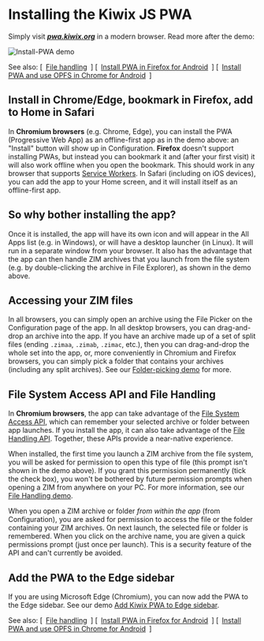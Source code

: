 # Installing the Kiwix JS PWA

Simply visit **_[pwa.kiwix.org](https://pwa.kiwix.org)_** in a modern browser. Read more after the demo:

![Install-PWA demo](Install-PWA_demo.gif)

See also: [&ensp;[File handling](Demo-FileHandling.md)&ensp;]  [&ensp;[Install PWA in Firefox for Android](Install-PWA_Firefox_Android.gif)&ensp;]  [&ensp;[Install PWA and use OPFS in Chrome for Android](Demo-OPFS_Chrome_Android.gif)&ensp;]

## Install in Chrome/Edge, bookmark in Firefox, add to Home in Safari

In **Chromium browsers** (e.g. Chrome, Edge), you can install the PWA (Progressive Web App) as an offline-first app as in the demo above:
an "Install" button will show up in Configuration. **Firefox** doesn't support installing PWAs, but instead you can bookmark it and
(after your first visit) it will also work offline when you open the bookmark. This should work in any browser that supports
[Service Workers](https://developer.mozilla.org/en-US/docs/Web/API/Service_Worker_API). In Safari (including on iOS devices), you can add the app to your Home screen, and it will install itself as an offline-first app.

## So why bother installing the app?

Once it is installed, the app will have its own icon and will appear in the All Apps list (e.g. in Windows), or will have a desktop launcher (in Linux). It will run in a separate window from your browser. It also has the advantage that the app can then handle ZIM archives that you launch from the file system (e.g. by double-clicking the archive in File Explorer), as shown in the demo above.

## Accessing your ZIM files

In all browsers, you can simply open an archive using the File Picker on the Configuration page of the app. In all desktop browsers, you can drag-and-drop an archive into the app.
If you have an archive made up of a set of split files (ending `.zimaa`, `.zimab`, `.zimac`, etc.), then you can drag-and-drop the whole set into the app, or, more conveniently
in Chromium and Firefox browsers, you can simply pick a folder that contains your archives (including any split archives). See our [Folder-picking demo](Folder-Picking.md) for more.

## File System Access API and File Handling

In **Chromium browsers**, the app can take advantage of the [File System Access API](https://developer.mozilla.org/en-US/docs/Web/API/File_System_Access_API), which can remember
your selected archive or folder between app launches. If you install the app, it can also take advantage of the [File Handling API](https://web.dev/file-handling/). Together,
these APIs provide a near-native experience.

When installed, the first time you launch a ZIM archive from the file system, you will be asked for permission to open this type of file (this prompt isn't shown in the demo above).
If you grant this permission permanently (tick the check box), you won't be bothered by future permission prompts when opening a ZIM from anywhere on your PC. For more information,
see our [File Handling demo](Demo-FileHandling.md).

When you open a ZIM archive or folder *from within the app* (from Configuration), you are asked for permission to access the file or the folder containing your ZIM archives. On next
launch, the selected file or folder is remembered. When you click on the archive name, you are given a quick permissions prompt (just once per launch). This is a security feature of
the API and can't currently be avoided.

## Add the PWA to the Edge sidebar

If you are using Microsoft Edge (Chromium), you can now add the PWA to the Edge sidebar. See our demo [Add Kiwix PWA to Edge sidebar](Add-KiwixPWA-to-Edge-sidebar.md).

See also: [&ensp;[File handling](Demo-FileHandling.md)&ensp;]  [&ensp;[Install PWA in Firefox for Android](Install-PWA_Firefox_Android.gif)&ensp;]  [&ensp;[Install PWA and use OPFS in Chrome for Android](Demo-OPFS_Chrome_Android.gif)&ensp;]
